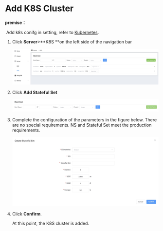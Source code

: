 # Add K8S Cluster

**premise：**

​	Add k8s conifg in setting, refer to [Kubernetes](../13-Setting/04-Kubernetes.md).



1. Click **Server**>**K8S **on the left side of the navigation bar

   ![StandaloneAdvanced](../images/04-CreateDeployment/home.png)

2. Click **Add Stateful Set**

   ![StandaloneAdvanced](../images/04-CreateDeployment/AddStateful.png)

3. Complete the configuration of the parameters in the figure below. There are no special requirements. NS and Stateful Set meet the production requirements.

   ![StandaloneAdvanced](../images/04-CreateDeployment/configk8s.png)

4. Click **Confirm**.

   At this point, the K8S cluster is added.



